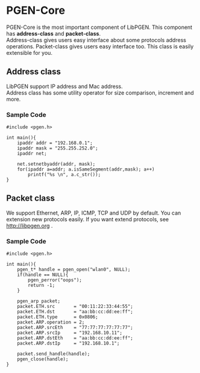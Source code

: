# PGEN-Core

PGEN-Core is the most important component of LibPGEN.
This component has **address-class** and **packet-class**.   
Address-class gives users easy interface about some protocols address operations.
Packet-class gives users easy interface too. This class is easily extensible for you.



## Address class
LibPGEN support IP address and Mac address.   
Address class has some utility operator for size comparison, increment and more.

### Sample Code

	#include <pgen.h>

	int main(){
		ipaddr addr = "192.168.0.1";
		ipaddr mask = "255.255.252.0";
		ipaddr net;
		
		net.setnetbyaddr(addr, mask);
		for(ipaddr a=addr; a.isSameSegment(addr,mask); a++)
			printf("%s \n", a.c_str());
	}



## Packet class
We support Ethernet, ARP, IP, ICMP, TCP and UDP by default.
You can extension new protocols easily. If you want extend protocols, see http://libpgen.org .

### Sample Code


	#include <pgen.h>

	int main(){
		pgen_t* handle = pgen_open("wlan0", NULL);
		if(handle == NULL){
			pgen_perror("oops");
			return -1;
		}

		pgen_arp packet;
		packet.ETH.src       = "00:11:22:33:44:55";
		packet.ETH.dst       = "aa:bb:cc:dd:ee:ff";
		packet.ETH.type      = 0x0806;
		packet.ARP.operation = 2;
		packet.ARP.srcEth    = "77:77:77:77:77:77";
		packet.ARP.srcIp     = "192.168.10.11";
		packet.ARP.dstEth    = "aa:bb:cc:dd:ee:ff";
		packet.ARP.dstIp     = "192.168.10.1";
		
		packet.send_handle(handle);
		pgen_close(handle); 
	}


